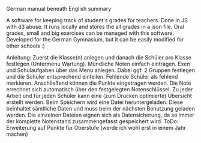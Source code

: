 German manual beneath English summary

A software for keeping track of student's grades for teachers. Done in JS with d3 abuse.
It runs locally and stores the all grades in a json file. Oral grades, small and big exercises can be managed with this software. Developed for the German Gymnasium, but it can be easily modified for other schools :)

Anleitung:
Zuerst die Klasse(n) anlegen und danach die Schüler pro Klasse festlegen (Untermenu Wartung). Mündliche Noten einfach eintragen. Exen und Schulaufgaben über das Menu anlegen. Dabei ggf. 2 Gruppen festlegen und die Schüler entsprechend einteilen. Fehlende Schüler als fehlend markieren. Anschließend können die Punkte eingetragen werden. Die Note errechnet sich automatisch über den festgelegten Notenschlüssel. Zu jeder Arbeit und für jeden Schüler kann eine (zum Drucken optimierte) Übersicht erstellt werden.
Beim Speichern wird eine Datei heruntergeladen. Diese beinhaltet sämtliche Daten und muss beim der nächsten Benutzung geladen werden. Die einzelnen Dateien eignen sich als Datensicherung, da so immer der komplette Notenstand zusammengefasst gespeichert wird.
ToDo: Erweiterung auf Punkte für Oberstufe (werde ich wohl erst in einem Jahr machen)
